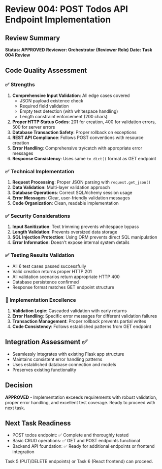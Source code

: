 # Review 004: POST Todos API Endpoint Implementation

## Review Summary
**Status: APPROVED**
**Reviewer: Orchestrator (Reviewer Role)**
**Date: Task 004 Review**

## Code Quality Assessment

### ✅ Strengths
1. **Comprehensive Input Validation**: All edge cases covered
   - JSON payload existence check
   - Required field validation
   - Empty text detection (with whitespace handling)
   - Length constraint enforcement (200 chars)
2. **Proper HTTP Status Codes**: 201 for creation, 400 for validation errors, 500 for server errors
3. **Database Transaction Safety**: Proper rollback on exceptions
4. **REST API Compliance**: Follows POST conventions with resource creation
5. **Error Handling**: Comprehensive try/catch with appropriate error messages
6. **Response Consistency**: Uses same `to_dict()` format as GET endpoint

### ✅ Technical Implementation
1. **Request Processing**: Proper JSON parsing with `request.get_json()`
2. **Data Validation**: Multi-layer validation approach
3. **Database Operations**: Correct SQLAlchemy session usage
4. **Error Messages**: Clear, user-friendly validation messages
5. **Code Organization**: Clean, readable implementation

### ✅ Security Considerations
1. **Input Sanitization**: Text trimming prevents whitespace bypass
2. **Length Validation**: Prevents oversized data storage
3. **SQL Injection Protection**: Using ORM prevents direct SQL manipulation
4. **Error Information**: Doesn't expose internal system details

### ✅ Testing Results Validation
- All 6 test cases passed successfully
- Valid creation returns proper HTTP 201
- All validation scenarios return appropriate HTTP 400
- Database persistence confirmed
- Response format matches GET endpoint structure

### 📝 Implementation Excellence
1. **Validation Logic**: Cascaded validation with early returns
2. **Error Handling**: Specific error messages for different validation failures
3. **Transaction Management**: Proper rollback prevents partial writes
4. **Code Consistency**: Follows established patterns from GET endpoint

## Integration Assessment ✅
- Seamlessly integrates with existing Flask app structure
- Maintains consistent error handling patterns
- Uses established database connection and models
- Preserves existing functionality

## Decision
**APPROVED** - Implementation exceeds requirements with robust validation, proper error handling, and excellent test coverage. Ready to proceed with next task.

## Next Task Readiness
- POST todos endpoint: ✅ Complete and thoroughly tested
- Basic CRUD operations: ✅ GET and POST endpoints functional
- Backend API foundation: ✅ Ready for additional endpoints or frontend integration

Task 5 (PUT/DELETE endpoints) or Task 6 (React frontend) can proceed.